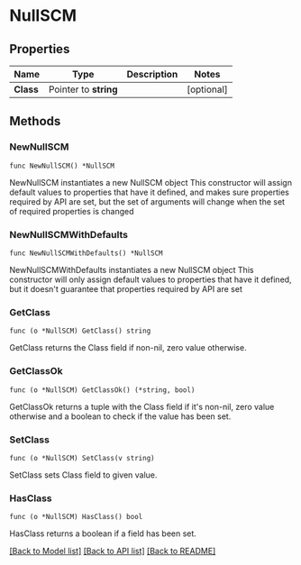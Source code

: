 # NullSCM

## Properties

Name | Type | Description | Notes
------------ | ------------- | ------------- | -------------
**Class** | Pointer to **string** |  | [optional] 

## Methods

### NewNullSCM

`func NewNullSCM() *NullSCM`

NewNullSCM instantiates a new NullSCM object
This constructor will assign default values to properties that have it defined,
and makes sure properties required by API are set, but the set of arguments
will change when the set of required properties is changed

### NewNullSCMWithDefaults

`func NewNullSCMWithDefaults() *NullSCM`

NewNullSCMWithDefaults instantiates a new NullSCM object
This constructor will only assign default values to properties that have it defined,
but it doesn't guarantee that properties required by API are set

### GetClass

`func (o *NullSCM) GetClass() string`

GetClass returns the Class field if non-nil, zero value otherwise.

### GetClassOk

`func (o *NullSCM) GetClassOk() (*string, bool)`

GetClassOk returns a tuple with the Class field if it's non-nil, zero value otherwise
and a boolean to check if the value has been set.

### SetClass

`func (o *NullSCM) SetClass(v string)`

SetClass sets Class field to given value.

### HasClass

`func (o *NullSCM) HasClass() bool`

HasClass returns a boolean if a field has been set.


[[Back to Model list]](../README.md#documentation-for-models) [[Back to API list]](../README.md#documentation-for-api-endpoints) [[Back to README]](../README.md)


